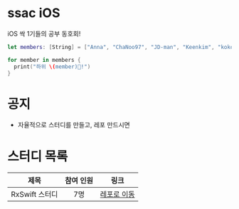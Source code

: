 # ssac iOS

iOS 싹 1기들의 공부 동호회!

```swift
let members: [String] = ["Anna", "ChaNoo97", "JD-man", "Keenkim", "kokojong", "SehunKang", "seungchan", "BAEKYUJEONG"]

for member in members {
  print("하위 \(member)🌱!")
}
```

# 공지
- 자율적으로 스터디를 만들고, 레포 만드시면 

# 스터디 목록
|제목|참여 인원|링크|
|:--:|:--:|:--:|
|RxSwift 스터디|7명|[레포로 이동](https://github.com/ssaciOS/RxStudy)|
